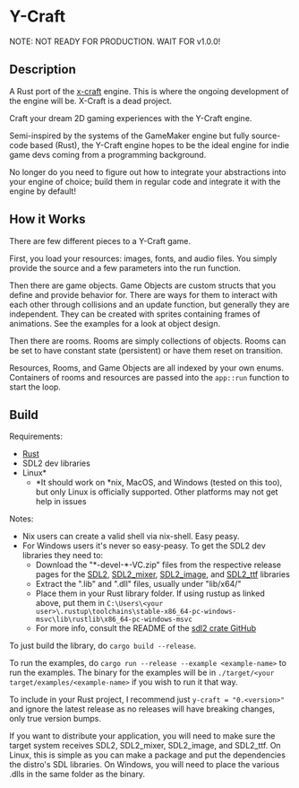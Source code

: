 # Y-Craft

NOTE: NOT READY FOR PRODUCTION. WAIT FOR v1.0.0!

## Description

A Rust port of the [x-craft](https://github.com/blueOkiris/x-craft/) engine. This is where the ongoing development of the engine will be. X-Craft is a dead project.

Craft your dream 2D gaming experiences with the Y-Craft engine.

Semi-inspired by the systems of the GameMaker engine but fully source-code based (Rust), the Y-Craft engine hopes to be the ideal engine for indie game devs coming from a programming background.

No longer do you need to figure out how to integrate your abstractions into your engine of choice; build them in regular code and integrate it with the engine by default!

## How it Works

There are few different pieces to a Y-Craft game.

First, you load your resources: images, fonts, and audio files. You simply provide the source and a few parameters into the run function.

Then there are game objects. Game Objects are custom structs that you define and provide behavior for. There are ways for them to interact with each other through collisions and an update function, but generally they are independent. They can be created with sprites containing frames of animations. See the examples for a look at object design.

Then there are rooms. Rooms are simply collections of objects. Rooms can be set to have constant state (persistent) or have them reset on transition.

Resources, Rooms, and Game Objects are all indexed by your own enums. Containers of rooms and resources are passed into the `app::run` function to start the loop.

## Build

Requirements:

- [Rust](https://rustup.rs/)
- SDL2 dev libraries
- Linux\*
   + \*It should work on \*nix, MacOS, and Windows (tested on this too), but only Linux is officially supported. Other platforms may not get help in issues

Notes:

- Nix users can create a valid shell via nix-shell. Easy peasy.
- For Windows users it's never so easy-peasy. To get the SDL2 dev libraries they need to:
   + Download the "\*-devel-\*-VC.zip" files from the respective release pages for the [SDL2](https://github.com/libsdl-org/SDL/releases), [SDL2_mixer](https://github.com/libsdl-org/SDL_mixer/releases), [SDL2_image](https://github.com/libsdl-org/SDL_mixer/releases), and [SDL2_ttf](https://github.com/libsdl-org/SDL_ttf/releases) libraries
   + Extract the ".lib" and ".dll" files, usually under "lib/x64/"
   + Place them in your Rust library folder. If using rustup as linked above, put them in `C:\Users\<your user>\.rustup\toolchains\stable-x86_64-pc-windows-msvc\lib\rustlib\x86_64-pc-windows-msvc`
   + For more info, consult the README of the [sdl2 crate GitHub](https://github.com/Rust-SDL2/rust-sdl2)

To just build the library, do `cargo build --release`.

To run the examples, do `cargo run --release --example <example-name>` to run the examples. The binary for the examples will be in `./target/<your target/examples/<example-name>` if you wish to run it that way.

To include in your Rust project, I recommend just `y-craft = "0.<version>"` and ignore the latest release as no releases will have breaking changes, only true version bumps.

If you want to distribute your application, you will need to make sure the target system receives SDL2, SDL2_mixer, SDL2_image, and SDL2_ttf. On Linux, this is simple as you can make a package and put the dependencies the distro's SDL libraries. On Windows, you will need to place the various .dlls in the same folder as the binary.

